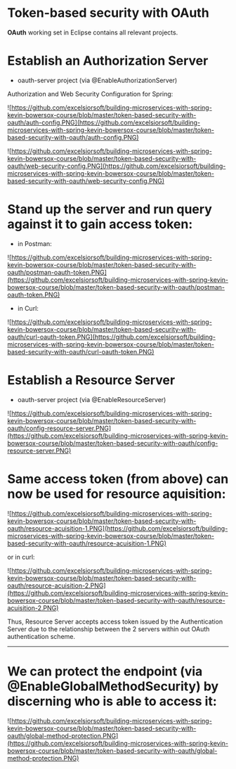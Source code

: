 # Token-based security with OAuth

**OAuth** working set in Eclipse contains all relevant projects.

# Establish an Authorization Server

- oauth-server project (via @EnableAuthorizationServer)

Authorization and Web Security Configuration for Spring:

![https://github.com/excelsiorsoft/building-microservices-with-spring-kevin-bowersox-course/blob/master/token-based-security-with-oauth/auth-config.PNG](https://github.com/excelsiorsoft/building-microservices-with-spring-kevin-bowersox-course/blob/master/token-based-security-with-oauth/auth-config.PNG)

![https://github.com/excelsiorsoft/building-microservices-with-spring-kevin-bowersox-course/blob/master/token-based-security-with-oauth/web-security-config.PNG](https://github.com/excelsiorsoft/building-microservices-with-spring-kevin-bowersox-course/blob/master/token-based-security-with-oauth/web-security-config.PNG)

# Stand up the server and run query against it to gain access token: 

- in Postman:

![https://github.com/excelsiorsoft/building-microservices-with-spring-kevin-bowersox-course/blob/master/token-based-security-with-oauth/postman-oauth-token.PNG](https://github.com/excelsiorsoft/building-microservices-with-spring-kevin-bowersox-course/blob/master/token-based-security-with-oauth/postman-oauth-token.PNG)

- in Curl: 

![https://github.com/excelsiorsoft/building-microservices-with-spring-kevin-bowersox-course/blob/master/token-based-security-with-oauth/curl-oauth-token.PNG](https://github.com/excelsiorsoft/building-microservices-with-spring-kevin-bowersox-course/blob/master/token-based-security-with-oauth/curl-oauth-token.PNG)

# Establish a Resource Server

- oauth-server project (via @EnableResourceServer)

![https://github.com/excelsiorsoft/building-microservices-with-spring-kevin-bowersox-course/blob/master/token-based-security-with-oauth/config-resource-server.PNG](https://github.com/excelsiorsoft/building-microservices-with-spring-kevin-bowersox-course/blob/master/token-based-security-with-oauth/config-resource-server.PNG)

# Same access token (from above) can now be used for resource aquisition:

![https://github.com/excelsiorsoft/building-microservices-with-spring-kevin-bowersox-course/blob/master/token-based-security-with-oauth/resource-acuisition-1.PNG](https://github.com/excelsiorsoft/building-microservices-with-spring-kevin-bowersox-course/blob/master/token-based-security-with-oauth/resource-acuisition-1.PNG)

or in curl:


![https://github.com/excelsiorsoft/building-microservices-with-spring-kevin-bowersox-course/blob/master/token-based-security-with-oauth/resource-acuisition-2.PNG](https://github.com/excelsiorsoft/building-microservices-with-spring-kevin-bowersox-course/blob/master/token-based-security-with-oauth/resource-acuisition-2.PNG)

Thus, Resource Server accepts access token issued by the Authentication Server due to the relationship between the 2 servers within out OAuth authentication scheme.

---

# We can protect the endpoint  (via @EnableGlobalMethodSecurity) by discerning who is able to access it:

![https://github.com/excelsiorsoft/building-microservices-with-spring-kevin-bowersox-course/blob/master/token-based-security-with-oauth/global-method-protection.PNG](https://github.com/excelsiorsoft/building-microservices-with-spring-kevin-bowersox-course/blob/master/token-based-security-with-oauth/global-method-protection.PNG)




